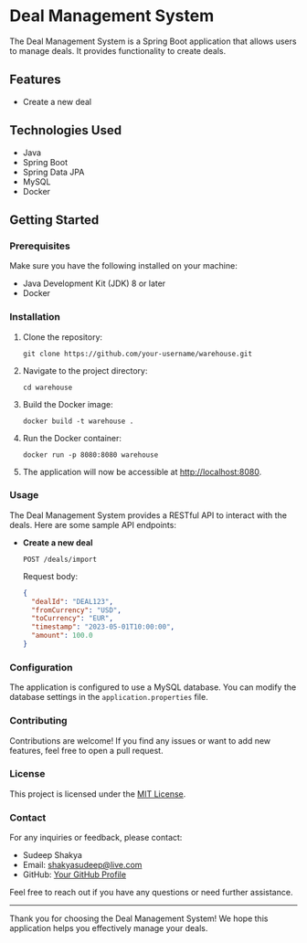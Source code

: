 # Deal Management System

The Deal Management System is a Spring Boot application that allows users to manage deals. It provides functionality to create deals.

## Features

- Create a new deal

## Technologies Used

- Java
- Spring Boot
- Spring Data JPA
- MySQL
- Docker

## Getting Started

### Prerequisites

Make sure you have the following installed on your machine:

- Java Development Kit (JDK) 8 or later
- Docker

### Installation

1. Clone the repository:

   ```shell
   git clone https://github.com/your-username/warehouse.git
   ```

2. Navigate to the project directory:

   ```shell
   cd warehouse
   ```

3. Build the Docker image:

   ```shell
   docker build -t warehouse .
   ```

4. Run the Docker container:

   ```shell
   docker run -p 8080:8080 warehouse
   ```

5. The application will now be accessible at [http://localhost:8080](http://localhost:8080).

### Usage

The Deal Management System provides a RESTful API to interact with the deals. Here are some sample API endpoints:

- **Create a new deal**

  ```http
  POST /deals/import
  ```

  Request body:

  ```json
  {
    "dealId": "DEAL123",
    "fromCurrency": "USD",
    "toCurrency": "EUR",
    "timestamp": "2023-05-01T10:00:00",
    "amount": 100.0
  }
  ```

### Configuration

The application is configured to use a MySQL database. You can modify the database settings in the `application.properties` file.

### Contributing

Contributions are welcome! If you find any issues or want to add new features, feel free to open a pull request.

### License

This project is licensed under the [MIT License](LICENSE).

### Contact

For any inquiries or feedback, please contact:

- Sudeep Shakya
- Email: shakyasudeep@live.com
- GitHub: [Your GitHub Profile](https://github.com/shakyasudeep)

Feel free to reach out if you have any questions or need further assistance.

---

Thank you for choosing the Deal Management System! We hope this application helps you effectively manage your deals.